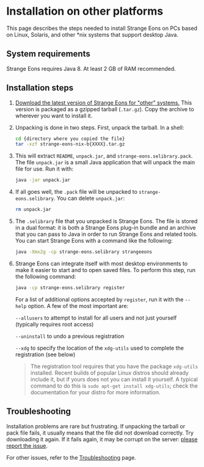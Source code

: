 # Installation on other platforms

This page describes the steps needed to install Strange Eons on PCs based on Linux, Solaris, and other *nix systems that support desktop Java.

## System requirements

Strange Eons requires Java 8. At least 2 GB of RAM recommended.

## Installation steps

1. [Download the latest version of Strange Eons for "other" systems.](http://cgjennings.ca/eons/download/update.html?platform=nix) This version is packaged as a gzipped tarball (`.tar.gz`). Copy the archive to wherever you want to install it.

2. Unpacking is done in two steps. First, unpack the tarball. In a shell:

   ```bash
   cd {directory where you copied the file}
   tar -xzf strange-eons-nix-b{XXXX}.tar.gz
   ```

3. This will extract `README`, `unpack.jar`, and `strange-eons.selibrary.pack`. The file `unpack.jar` is a small Java application that will unpack the main file for use. Run it with:

   ```bash
   java -jar unpack.jar
   ```

4. If all goes well, the `.pack` file will be unpacked to `strange-eons.selibrary`. You can delete `unpack.jar`:

   ```bash
   rm unpack.jar
   ```

5. The `.selibrary` file that you unpacked is Strange Eons. The file is stored in a dual format: it is both a Strange Eons plug-in bundle and an archive that you can pass to Java in order to run Strange Eons and related tools. You can start Strange Eons with a command like the following:

   ```bash
   java -Xmx2g -cp strange-eons.selibrary strangeeons
   ```

6. Strange Eons can integrate itself with most desktop environments to make it easier to start and to open saved files. To perform this step, run the following command:

   ```bash
   java -cp strange-eons.selibrary register
   ```

   For a list of additional options accepted by `register`, run it with the `--help` option. A few of the most important are:

   `--allusers` to attempt to install for all users and not just yourself (typically requires root access)

   `--uninstall` to undo a previous registration

   `--xdg` to specify the location of the `xdg-utils` used to complete the registration (see below)

   >The registration tool requires that you have the package `xdg-utils` installed. Recent builds of popular Linux distros should already include it, but if yours does not you can install it yourself. A typical command to do this is `sudo apt-get install xdg-utils`; check the documentation for your distro for more information.

## Troubleshooting

Installation problems are rare but frustrating. If unpacking the tarball or pack file fails, it usually means that the file did not download correctly. Try downloading it again. If it fails again, it may be corrupt on the server: [please report the issue](<https://cgjennings.ca/contact.html> ).

For other issues, refer to the [Troubleshooting](um-install-troubleshooting.md) page.